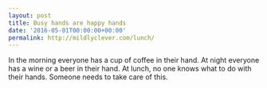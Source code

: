 ```yaml
---
layout: post
title: Busy hands are happy hands
date: '2016-05-01T00:00:00+00:00'
permalink: http://mildlyclever.com/lunch/
---
```

In the morning everyone has a cup of coffee in their hand. At night everyone has a wine or a beer in their hand. At lunch, no one knows what to do with their hands. Someone needs to take care of this.
